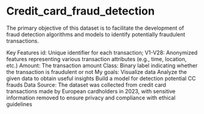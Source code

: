 # Credit_card_fraud_detection

The primary objective of this dataset is to facilitate the development of fraud detection algorithms and models to identify potentially fraudulent transactions.

Key Features
id: Unique identifier for each transaction;
V1-V28: Anonymized features representing various transaction attributes (e.g., time, location, etc.)
Amount: The transaction amount
Class: Binary label indicating whether the transaction is fraudulent or not
My goals:
Visualize data
Analyze the given data to obtain useful insights
Build a model for detection potential CC frauds
Data Source: The dataset was collected from credit card transactions made by European cardholders in 2023, with sensitive information removed to ensure privacy and compliance with ethical guidelines
